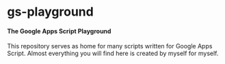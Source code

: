 gs-playground
=============

#### The Google Apps Script Playground

This repository serves as home for many scripts written for Google Apps Script.
Almost everything you will find here is created by myself for myself.
